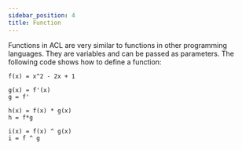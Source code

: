 ```yaml
---
sidebar_position: 4
title: Function
---
```


Functions in ACL are very similar to functions in other programming languages. They are variables and can be passed as parameters. The following code shows how to define a function:

```acl
f(x) = x^2 - 2x + 1

g(x) = f'(x)
g = f'

h(x) = f(x) * g(x)
h = f*g

i(x) = f(x) ^ g(x)
i = f ^ g
```
